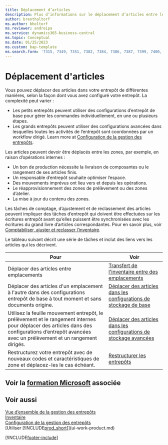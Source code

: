 ```yaml
---
title: Déplacement d’articles
description: Plus d’informations sur le déplacement d’articles entre les zones de votre entrepôt.
author: brentholtorf
ms.author: bholtorf
ms.reviewer: andreipa
ms.service: dynamics365-business-central
ms.topic: Conceptual
ms.date: 01/25/2023
ms.custom: bap-template
ms.search.form: '7315, 7349, 7351, 7382, 7384, 7386, 7387, 7399, 7400, 9314, 9330, 9345'
---
```

# Déplacement d'articles

Vous pouvez déplacer des articles dans votre entrepôt de différentes manières, selon la façon dont vous avez configuré votre entrepôt. La complexité peut varier :

* Les petits entrepôts peuvent utiliser des configurations d’entrepôt de base pour gérer les commandes individuellement, en une ou plusieurs étapes.
* Les grands entrepôts peuvent utiliser des configurations avancées dans lesquelles toutes les activités de l’entrepôt sont coordonnées par un workflow dirigé. Learn more at [Configuration de la gestion des entrepôts](warehouse-setup-warehouse.md).

Les articles peuvent devoir être déplacés entre les zones, par exemple, en raison d’opérations internes :

* Un bon de production nécessite la livraison de composantes ou le rangement de ses articles finis.
* Un responsable d’entrepôt souhaite optimiser l’espace.
* Des mouvements imprévus ont lieu vers et depuis les opérations.
* Le réapprovisionnement des zones de prélèvement ou des zones d’atelier.
* La mise à jour du contenu des zones.

Les tâches de comptage, d’ajustement et de reclassement des articles peuvent impliquer des tâches d’entrepôt qui doivent être effectuées sur les écritures entrepôt avant qu’elles puissent être synchronisées avec les écritures du grand livre d’articles correspondantes. Pour en savoir plus, voir [Comptabiliser, ajuster et reclasser l’inventaire](inventory-how-count-adjust-reclassify.md).  

 Le tableau suivant décrit une série de tâches et inclut des liens vers les articles qui les décrivent.

|**Pour**|**Voir**|  
|------------|-------------|  
|Déplacer des articles entre emplacements|[Transfert de l'inventaire entre des emplacements](inventory-how-transfer-between-locations.md)|
|Déplacer des articles d'un emplacement à l'autre dans des configurations entrepôt de base à tout moment et sans documents origine.|[Déplacer des articles dans les configurations de stockage de base](warehouse-how-to-move-items-ad-hoc-in-basic-warehousing.md)|
|Utilisez la feuille mouvement entrepôt, le prélèvement et le rangement internes pour déplacer des articles dans des configurations d’entrepôt avancées avec un prélèvement et un rangement dirigés.|[Déplacer des articles dans les configurations de stockage avancées](warehouse-how-to-move-items-in-advanced-warehousing.md)|  
|Restructurez votre entrepôt avec de nouveaux codes et caractéristiques de zone et déplacez-les le cas échéant.|[Restructurer les entrepôts](warehouse-how-to-restructure-warehouses.md)|  

## Voir la [formation Microsoft](/training/modules/manage-internal-warehouse-processes/) associée

## Voir aussi

[Vue d’ensemble de la gestion des entrepôts](design-details-warehouse-management.md)  
[Inventaire](inventory-manage-inventory.md)  
[Configuration de la gestion des entrepôts](warehouse-setup-warehouse.md)  
[Utiliser [!INCLUDE[prod_short](includes/prod_short.md)]](ui-work-product.md)


[!INCLUDE[footer-include](includes/footer-banner.md)]
